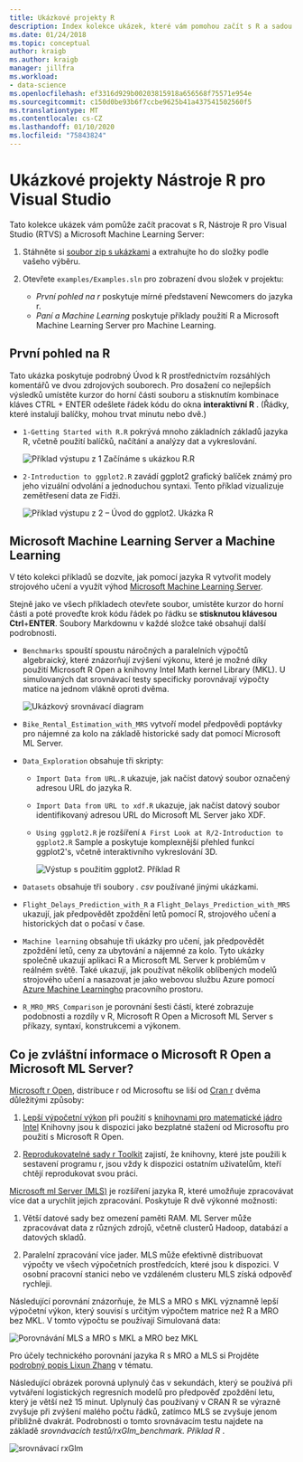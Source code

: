 ```yaml
---
title: Ukázkové projekty R
description: Index kolekce ukázek, které vám pomohou začít s R a sadou Visual Studio.
ms.date: 01/24/2018
ms.topic: conceptual
author: kraigb
ms.author: kraigb
manager: jillfra
ms.workload:
- data-science
ms.openlocfilehash: ef3316d929b00203815918a656568f75571e954e
ms.sourcegitcommit: c150d0be93b6f7ccbe9625b41a437541502560f5
ms.translationtype: MT
ms.contentlocale: cs-CZ
ms.lasthandoff: 01/10/2020
ms.locfileid: "75843824"
---
```

# <a name="r-tools-for-visual-studio-sample-projects"></a>Ukázkové projekty Nástroje R pro Visual Studio

Tato kolekce ukázek vám pomůže začít pracovat s R, Nástroje R pro Visual Studio (RTVS) a Microsoft Machine Learning Server:

1. Stáhněte si [soubor zip s ukázkami](https://github.com/Microsoft/RTVS-docs/archive/master.zip) a extrahujte ho do složky podle vašeho výběru.
1. Otevřete `examples/Examples.sln` pro zobrazení dvou složek v projektu:

    - *První pohled na r* poskytuje mírné představení Newcomers do jazyka r.
    - *Paní a Machine Learning* poskytuje příklady použití R a Microsoft Machine Learning Server pro Machine Learning.

## <a name="a-first-look-at-r"></a>První pohled na R

Tato ukázka poskytuje podrobný Úvod k R prostřednictvím rozsáhlých komentářů ve dvou zdrojových souborech. Pro dosažení co nejlepších výsledků umístěte kurzor do horní části souboru a stisknutím kombinace kláves CTRL + ENTER odešlete řádek kódu do okna **interaktivní R** . (Řádky, které instalují balíčky, mohou trvat minutu nebo dvě.)

- `1-Getting Started with R.R` pokrývá mnoho základních základů jazyka R, včetně použití balíčků, načítání a analýzy dat a vykreslování.

    ![Příklad výstupu z 1 Začínáme s ukázkou R.R](media/samples-getting-started-output.png)

- `2-Introduction to ggplot2.R` zavádí ggplot2 grafický balíček známý pro jeho vizuální odvolání a jednoduchou syntaxi. Tento příklad vizualizuje zemětřesení data ze Fidži.

    ![Příklad výstupu z 2 – Úvod do ggplot2. Ukázka R](media/samples-ggplot-output.png)

## <a name="microsoft-machine-learning-server-and-machine-learning"></a>Microsoft Machine Learning Server a Machine Learning

V této kolekci příkladů se dozvíte, jak pomocí jazyka R vytvořit modely strojového učení a využít výhod [Microsoft Machine Learning Server](/machine-learning-server/what-is-machine-learning-server).

Stejně jako ve všech příkladech otevřete soubor, umístěte kurzor do horní části a poté proveďte krok kódu řádek po řádku se **stisknutou klávesou Ctrl**+**ENTER**. Soubory Markdownu v každé složce také obsahují další podrobnosti.

- `Benchmarks` spouští spoustu náročných a paralelních výpočtů algebraický, které znázorňují zvýšení výkonu, které je možné díky použití Microsoft R Open a knihovny Intel Math kernel Library (MKL). U simulovaných dat srovnávací testy specificky porovnávají výpočty matice na jednom vlákně oproti dvěma.

    ![Ukázkový srovnávací diagram](media/samples-mro-benchmark-plot.png)

- `Bike_Rental_Estimation_with_MRS` vytvoří model předpovědi poptávky pro nájemné za kolo na základě historické sady dat pomocí Microsoft ML Server.

- `Data_Exploration` obsahuje tři skripty:

  - `Import Data from URL.R` ukazuje, jak načíst datový soubor označený adresou URL do jazyka R.
  - `Import Data from URL to xdf.R` ukazuje, jak načíst datový soubor identifikovaný adresou URL do Microsoft ML Server jako XDF.
  - `Using ggplot2.R` je rozšíření `A First Look at R/2-Introduction to ggplot2.R` Sample a poskytuje komplexnější přehled funkcí ggplot2's, včetně interaktivního vykreslování 3D.

      ![Výstup s použitím ggplot2. Příklad R](media/samples-3d-interactive.png)

- `Datasets` obsahuje tři soubory *. csv* používané jinými ukázkami.
- `Flight_Delays_Prediction_with_R` a `Flight_Delays_Prediction_with_MRS` ukazují, jak předpovědět zpoždění letů pomocí R, strojového učení a historických dat o počasí v čase.
- `Machine learning` obsahuje tři ukázky pro učení, jak předpovědět zpoždění letů, ceny za ubytování a nájemné za kolo. Tyto ukázky společně ukazují aplikaci R a Microsoft ML Server k problémům v reálném světě. Také ukazují, jak používat několik oblíbených modelů strojového učení a nasazovat je jako webovou službu Azure pomocí [Azure Machine Learningho](https://azure.microsoft.com/services/machine-learning/) pracovního prostoru.

- `R_MRO_MRS_Comparison` je porovnání šesti částí, které zobrazuje podobnosti a rozdíly v R, Microsoft R Open a Microsoft ML Server s příkazy, syntaxí, konstrukcemi a výkonem.

## <a name="whats-special-about-microsoft-r-open-and-microsoft-ml-server"></a>Co je zvláštní informace o Microsoft R Open a Microsoft ML Server?

[Microsoft r Open](https://mran.revolutionanalytics.com/download/), distribuce r od Microsoftu se liší od [Cran r](https://cran.r-project.org/) dvěma důležitými způsoby:

1. [Lepší výpočetní výkon](https://mran.revolutionanalytics.com/rro/#intelmkl1) při použití s [knihovnami pro matematické jádro Intel](https://software.intel.com/intel-mkl) Knihovny jsou k dispozici jako bezplatné stažení od Microsoftu pro použití s Microsoft R Open.

1. [Reprodukovatelné sady r Toolkit](https://mran.revolutionanalytics.com/rro/#reproducibility) zajistí, že knihovny, které jste použili k sestavení programu r, jsou vždy k dispozici ostatním uživatelům, kteří chtějí reprodukovat svou práci.

[Microsoft ml Server (MLS)](/machine-learning-server/what-is-machine-learning-server) je rozšíření jazyka R, které umožňuje zpracovávat více dat a urychlit jejich zpracování. Poskytuje R dvě výkonné možnosti:

1. Větší datové sady bez omezení paměti RAM. ML Server může zpracovávat data z různých zdrojů, včetně clusterů Hadoop, databází a datových skladů.

1. Paralelní zpracování více jader. MLS může efektivně distribuovat výpočty ve všech výpočetních prostředcích, které jsou k dispozici. V osobní pracovní stanici nebo ve vzdáleném clusteru MLS získá odpověď rychleji.

Následující porovnání znázorňuje, že MLS a MRO s MKL významně lepší výpočetní výkon, který souvisí s určitým výpočtem matrice než R a MRO bez MKL. V tomto výpočtu se používají Simulovaná data:

![Porovnávání MLS a MRO s MKL a MRO bez MKL](media/samples-speed-comparison.png)

Pro účely technického porovnání jazyka R s MRO a MLS si Projděte [podrobný popis Lixun Zhang](http://htmlpreview.github.io/?https://github.com/lixzhang/R-MRO-MRS/blob/master/Introduction_to_MRO_and_MRS.html) v tématu.

Následující obrázek porovná uplynulý čas v sekundách, který se používá při vytváření logistických regresních modelů pro předpověď zpoždění letu, který je větší než 15 minut.  Uplynulý čas používaný v CRAN R se výrazně zvyšuje při zvýšení malého počtu řádků, zatímco MLS se zvyšuje jenom přibližně dvakrát. Podrobnosti o tomto srovnávacím testu najdete na základě *srovnávacích testů/rxGlm_benchmark. Příklad R* .

![srovnávací rxGlm](media/samples-rxGLM-benchmark.png)
